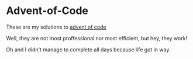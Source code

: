 # Advent-of-Code
These are my solutions to [advent of code](https://adventofcode.com)

Well, they are not most proffessional nor most efficient, but hey, they work!

Oh and I didn't manage to complete all days because life got in way.
